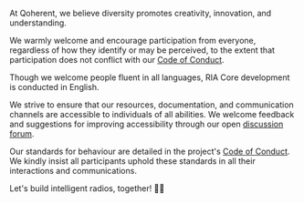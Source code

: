 At Qoherent, we believe diversity promotes creativity, innovation, and understanding.

We warmly welcome and encourage participation from everyone, regardless of how they identify or may be perceived, 
to the extent that participation does not conflict with our [Code of Conduct](./CODE_OF_CONDUCT.md).

Though we welcome people fluent in all languages, RIA Core development is conducted in English.

We strive to ensure that our resources, documentation, and communication channels are accessible to individuals of 
all abilities. We welcome feedback and suggestions for improving accessibility through our open [discussion forum](https://github.com/qoherent/ria/discussions/categories/general).

Our standards for behaviour are detailed in the project's [Code of Conduct](./CODE_OF_CONDUCT.md). 
We kindly insist all participants uphold these standards in all their interactions and communications.

Let's build intelligent radios, together! 📡🚀
